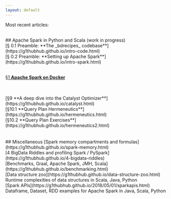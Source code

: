 ```yaml
---
layout: default
---
```

Most recent articles:

<br>
## Apache Spark in Python and Scala (work in progress)

<br>
[§ 0.1 Preamble: **The _bdrecipes_ codebase**](https://g1thubhub.github.io/intro-code.html) <br>
[§ 0.2 Preamble: **Setting up Apache Spark**](https://g1thubhub.github.io/intro-spark.html) <br>
<br>

[§1 **Apache Spark on Docker**](https://g1thubhub.github.io/docker.html) <br>

<br>
<br>
[§9 **A deep dive into the Catalyst Optimizer**](https://g1thubhub.github.io/catalyst.html)

<br>
[§10.1 **Query Plan Hermeneutics**](https://g1thubhub.github.io/hermeneutics.html) <br>
[§10.2 **Query Plan Exercises**](https://g1thubhub.github.io/hermeneutics2.html)


<br>
<br>
<br>
## Miscellaneous
[Spark memory compartments and formulas](https://g1thubhub.github.io/spark-memory.html)

<br>
[4 BigData Riddles and profiling Spark / PySpark](https://g1thubhub.github.io/4-bigdata-riddles)

<br>
[Benchmarks, Graal, Apache Spark, JMH, Scala](https://g1thubhub.github.io/benchmarking.html)

<br>
[Data structure zoo](https://g1thubhub.github.io/data-structure-zoo.html)
Runtime complexities of data structures in Scala, Java, Python

<br>
[Spark APIs](https://g1thubhub.github.io/2018/05/01/sparkapis.html)
Dataframe, Dataset, RDD examples for Apache Spark in Java, Scala, Python